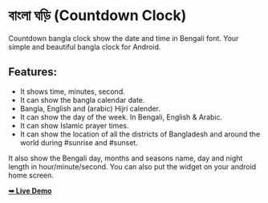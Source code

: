 # বাংলা ঘড়ি (Countdown Clock)
Countdown bangla clock show the date and time in Bengali font. Your simple and beautiful bangla clock for Android.

## Features:
- It shows time, minutes, second.
- It can show the bangla calendar date.
- Bangla, English and (arabic) Hijri calender.
- It can show the day of the week. In Bengali, English & Arabic.
- It can show Islamic prayer times.
- It can show the location of all the districts of Bangladesh and around the world during #sunrise and #sunset.

It also show the Bengali day, months and seasons name, day and night length in hour/minute/second. You can also put the widget on your android home screen.

<a href="https://aladaapp.github.io/CountdownBanglaClock/"><strong>➥ Live Demo</strong></a>

## 
